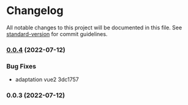 # Changelog

All notable changes to this project will be documented in this file. See [standard-version](https://github.com/conventional-changelog/standard-version) for commit guidelines.

### [0.0.4](///compare/v0.0.3...v0.0.4) (2022-07-12)


### Bug Fixes

* adaptation vue2 3dc1757

### 0.0.3 (2022-07-12)
